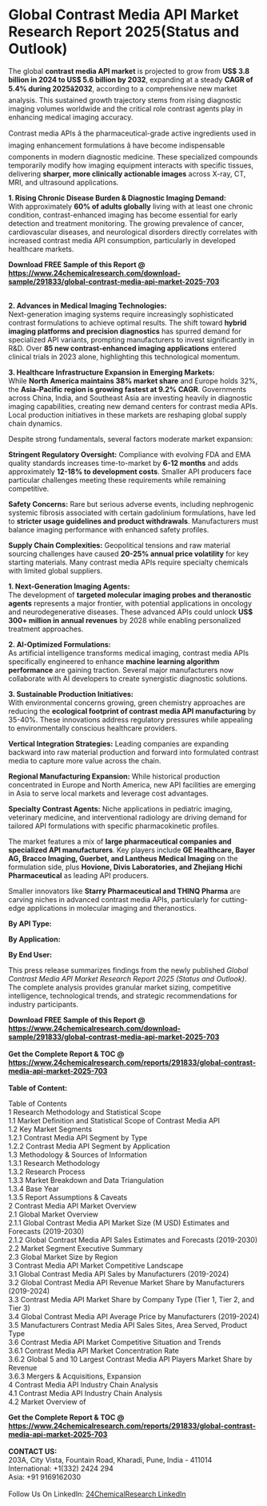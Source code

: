 <h1>Global Contrast Media API Market Research Report 2025(Status and Outlook)</h1><p>The global <strong>contrast media API market</strong> is projected to grow from <strong>US$ 3.8 billion in 2024 to US$ 5.6 billion by 2032</strong>, expanding at a steady <strong>CAGR of 5.4% during 2025â2032</strong>, according to a comprehensive new market analysis. This sustained growth trajectory stems from rising diagnostic imaging volumes worldwide and the critical role contrast agents play in enhancing medical imaging accuracy.</p><p>Contrast media APIs â the pharmaceutical-grade active ingredients used in imaging enhancement formulations â have become indispensable components in modern diagnostic medicine. These specialized compounds temporarily modify how imaging equipment interacts with specific tissues, delivering <strong>sharper, more clinically actionable images</strong> across X-ray, CT, MRI, and ultrasound applications.</p><p><strong>1. Rising Chronic Disease Burden &amp; Diagnostic Imaging Demand:</strong><br>
With approximately <strong>60% of adults globally</strong> living with at least one chronic condition, contrast-enhanced imaging has become essential for early detection and treatment monitoring. The growing prevalence of cancer, cardiovascular diseases, and neurological disorders directly correlates with increased contrast media API consumption, particularly in developed healthcare markets.</p><div><b>Download FREE Sample of this Report @ 
            <a href="https://www.24chemicalresearch.com/download-sample/291833/global-contrast-media-api-market-2025-703">
            https://www.24chemicalresearch.com/download-sample/291833/global-contrast-media-api-market-2025-703</a></b></div><br><p><strong>2. Advances in Medical Imaging Technologies:</strong><br>
Next-generation imaging systems require increasingly sophisticated contrast formulations to achieve optimal results. The shift toward <strong>hybrid imaging platforms and precision diagnostics</strong> has spurred demand for specialized API variants, prompting manufacturers to invest significantly in R&amp;D. Over <strong>85 new contrast-enhanced imaging applications</strong> entered clinical trials in 2023 alone, highlighting this technological momentum.</p><p><strong>3. Healthcare Infrastructure Expansion in Emerging Markets:</strong><br>
While <strong>North America maintains 38% market share</strong> and Europe holds 32%, the <strong>Asia-Pacific region is growing fastest at 9.2% CAGR</strong>. Governments across China, India, and Southeast Asia are investing heavily in diagnostic imaging capabilities, creating new demand centers for contrast media APIs. Local production initiatives in these markets are reshaping global supply chain dynamics.</p><p>Despite strong fundamentals, several factors moderate market expansion:</p><p><strong>Stringent Regulatory Oversight:</strong> Compliance with evolving FDA and EMA quality standards increases time-to-market by <strong>6-12 months</strong> and adds approximately <strong>12-18% to development costs</strong>. Smaller API producers face particular challenges meeting these requirements while remaining competitive.</p><p><strong>Safety Concerns:</strong> Rare but serious adverse events, including nephrogenic systemic fibrosis associated with certain gadolinium formulations, have led to <strong>stricter usage guidelines and product withdrawals</strong>. Manufacturers must balance imaging performance with enhanced safety profiles.</p><p><strong>Supply Chain Complexities:</strong> Geopolitical tensions and raw material sourcing challenges have caused <strong>20-25% annual price volatility</strong> for key starting materials. Many contrast media APIs require specialty chemicals with limited global suppliers.</p><p><strong>1. Next-Generation Imaging Agents:</strong><br>
The development of <strong>targeted molecular imaging probes and theranostic agents</strong> represents a major frontier, with potential applications in oncology and neurodegenerative diseases. These advanced APIs could unlock <strong>US$ 300+ million in annual revenues</strong> by 2028 while enabling personalized treatment approaches.</p><p><strong>2. AI-Optimized Formulations:</strong><br>
As artificial intelligence transforms medical imaging, contrast media APIs specifically engineered to enhance <strong>machine learning algorithm performance</strong> are gaining traction. Several major manufacturers now collaborate with AI developers to create synergistic diagnostic solutions.</p><p><strong>3. Sustainable Production Initiatives:</strong><br>
With environmental concerns growing, green chemistry approaches are reducing the <strong>ecological footprint of contrast media API manufacturing</strong> by 35-40%. These innovations address regulatory pressures while appealing to environmentally conscious healthcare providers.</p><p><strong>Vertical Integration Strategies:</strong> Leading companies are expanding backward into raw material production and forward into formulated contrast media to capture more value across the chain.</p><p><strong>Regional Manufacturing Expansion:</strong> While historical production concentrated in Europe and North America, new API facilities are emerging in Asia to serve local markets and leverage cost advantages.</p><p><strong>Specialty Contrast Agents:</strong> Niche applications in pediatric imaging, veterinary medicine, and interventional radiology are driving demand for tailored API formulations with specific pharmacokinetic profiles.</p><p>The market features a mix of <strong>large pharmaceutical companies and specialized API manufacturers</strong>. Key players include <strong>GE Healthcare, Bayer AG, Bracco Imaging, Guerbet, and Lantheus Medical Imaging</strong> on the formulation side, plus <strong>Hovione, Divis Laboratories, and Zhejiang Hichi Pharmaceutical</strong> as leading API producers.</p><p>Smaller innovators like <strong>Starry Pharmaceutical and THINQ Pharma</strong> are carving niches in advanced contrast media APIs, particularly for cutting-edge applications in molecular imaging and theranostics.</p><p><strong>By API Type:</strong></p><p><strong>By Application:</strong></p><p><strong>By End User:</strong></p><p>This press release summarizes findings from the newly published <em>Global Contrast Media API Market Research Report 2025 (Status and Outlook)</em>. The complete analysis provides granular market sizing, competitive intelligence, technological trends, and strategic recommendations for industry participants.</p><div><b>Download FREE Sample of this Report @ 
            <a href="https://www.24chemicalresearch.com/download-sample/291833/global-contrast-media-api-market-2025-703">
            https://www.24chemicalresearch.com/download-sample/291833/global-contrast-media-api-market-2025-703</a></b></div><br><div><b>Get the Complete Report & TOC @ 
            <a href="https://www.24chemicalresearch.com/reports/291833/global-contrast-media-api-market-2025-703">
            https://www.24chemicalresearch.com/reports/291833/global-contrast-media-api-market-2025-703</a></b></div><br>
            <b>Table of Content:</b><p>Table of Contents<br />
1 Research Methodology and Statistical Scope<br />
1.1 Market Definition and Statistical Scope of Contrast Media API<br />
1.2 Key Market Segments<br />
1.2.1 Contrast Media API Segment by Type<br />
1.2.2 Contrast Media API Segment by Application<br />
1.3 Methodology & Sources of Information<br />
1.3.1 Research Methodology<br />
1.3.2 Research Process<br />
1.3.3 Market Breakdown and Data Triangulation<br />
1.3.4 Base Year<br />
1.3.5 Report Assumptions & Caveats<br />
2 Contrast Media API Market Overview<br />
2.1 Global Market Overview<br />
2.1.1 Global Contrast Media API Market Size (M USD) Estimates and Forecasts (2019-2030)<br />
2.1.2 Global Contrast Media API Sales Estimates and Forecasts (2019-2030)<br />
2.2 Market Segment Executive Summary<br />
2.3 Global Market Size by Region<br />
3 Contrast Media API Market Competitive Landscape<br />
3.1 Global Contrast Media API Sales by Manufacturers (2019-2024)<br />
3.2 Global Contrast Media API Revenue Market Share by Manufacturers (2019-2024)<br />
3.3 Contrast Media API Market Share by Company Type (Tier 1, Tier 2, and Tier 3)<br />
3.4 Global Contrast Media API Average Price by Manufacturers (2019-2024)<br />
3.5 Manufacturers Contrast Media API Sales Sites, Area Served, Product Type<br />
3.6 Contrast Media API Market Competitive Situation and Trends<br />
3.6.1 Contrast Media API Market Concentration Rate<br />
3.6.2 Global 5 and 10 Largest Contrast Media API Players Market Share by Revenue<br />
3.6.3 Mergers & Acquisitions, Expansion<br />
4 Contrast Media API Industry Chain Analysis<br />
4.1 Contrast Media API Industry Chain Analysis<br />
4.2 Market Overview of</p><div><b>Get the Complete Report & TOC @ 
            <a href="https://www.24chemicalresearch.com/reports/291833/global-contrast-media-api-market-2025-703">
            https://www.24chemicalresearch.com/reports/291833/global-contrast-media-api-market-2025-703</a></b></div><br><b>CONTACT US:</b><br>
            203A, City Vista, Fountain Road, Kharadi, Pune, India - 411014<br>
            International: +1(332) 2424 294<br>
            Asia: +91 9169162030 <br><br>
            Follow Us On LinkedIn: <a href="https://www.linkedin.com/company/24chemicalresearch/">24ChemicalResearch LinkedIn</a>